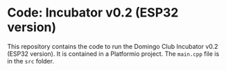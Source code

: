 # Code: Incubator v0.2 (ESP32 version)

This repository contains the code to run the Domingo Club Incubator v0.2 (ESP32 version). It is contained in a Platformio project. The `main.cpp` file is in the `src` folder.